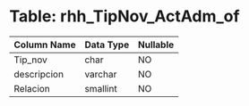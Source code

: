 # Table: rhh_TipNov_ActAdm_of

| Column Name | Data Type | Nullable |
|-------------|-----------|----------|
| Tip_nov | char | NO |
| descripcion | varchar | NO |
| Relacion | smallint | NO |
